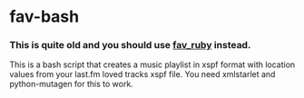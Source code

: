 fav-bash
===

### This is quite old and you should use [fav_ruby](https://github.com/wieczorek1990/fav_ruby) instead.

This is a bash script that creates a music playlist in xspf format with location values from your last.fm loved tracks xspf file. You need xmlstarlet and python-mutagen for this to work.
